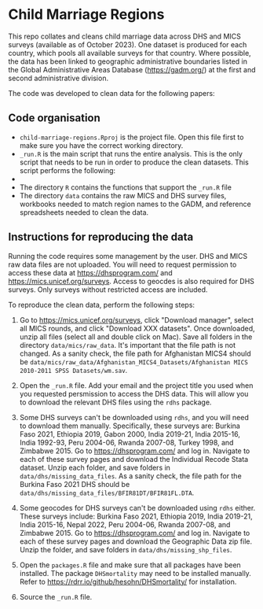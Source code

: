 # Child Marriage Regions
This repo collates and cleans child marriage data across DHS and MICS surveys (available as of October 2023). One dataset is produced for each country, which pools all available surveys for that country.
Where possible, the data has been linked to geographic administrative boundaries listed in the Global Administrative Areas Database (https://gadm.org/) at the first and second administrative division.

The code was developed to clean data for the following papers:


## Code organisation
- `child-marriage-regions.Rproj` is the project file. Open this file first to make sure you have the correct working directory.
- `_run.R` is the main script that runs the entire analysis. This is the only script that needs to be run in order to produce the clean datasets. This script performs the following:
- 
- The directory `R` contains the functions that support the `_run.R` file
- The directory `data` contains the raw MICS and DHS survey files, workbooks needed to match region names to the GADM, and reference spreadsheets needed to clean the data.


## Instructions for reproducing the data
Running the code requires some management by the user. DHS and MICS raw data files are not uploaded. You will need to request permission to access these data at https://dhsprogram.com/ and https://mics.unicef.org/surveys. 
Access to geocdes is also required for DHS surveys. Only surveys without restricted access are included.

To reproduce the clean data, perform the following steps:

1. Go to https://mics.unicef.org/surveys, click "Download manager", select all MICS rounds, and click "Download XXX datasets". Once downloaded, unzip all files (select all and double click on Mac). Save all folders in the directory `data/mics/raw_data`. It's important that the file path is not changed. As a sanity check, the file path for Afghanistan MICS4 should be `data/mics/raw_data/Afghanistan_MICS4_Datasets/Afghanistan MICS 2010-2011 SPSS Datasets/wm.sav`.

2. Open the `_run.R` file. Add your email and the project title you used when you requested persmission to access the DHS data. This will allow you to download the relevant DHS files using the `rdhs` package.

3. Some DHS surveys can't be downloaded using `rdhs`, and you will need to download them manually. Specifically, these surveys are: Burkina Faso 2021, Ethiopia 2019, Gabon 2000, India 2019-21, India 2015-16, India 1992-93, Peru 2004-06, Rwanda 2007-08, Turkey 1998, and Zimbabwe 2015. Go to https://dhsprogram.com/ and log in. Navigate to each of these survey pages and download the Individual Recode Stata dataset. Unzip each folder, and save folders in `data/dhs/missing_data_files`. As a sanity check, the file path for the Burkina Faso 2021 DHS should be `data/dhs/missing_data_files/BFIR81DT/BFIR81FL.DTA`.

4. Some geocodes for DHS surveys can't be downloaded using `rdhs` either. These surveys include: Burkina Faso 2021, Ethiopia 2019, India 2019-21, India 2015-16, Nepal 2022, Peru 2004-06, Rwanda 2007-08, and Zimbabwe 2015. Go to https://dhsprogram.com/ and log in. Navigate to each of these survey pages and download the Geographic Data zip file. Unzip the folder, and save folders in `data/dhs/missing_shp_files`.

5. Open the `packages.R` file and make sure that all packages have been installed. The package `DHSmortality` may need to be installed manually. Refer to https://rdrr.io/github/hesohn/DHSmortality/ for installation.

6. Source the `_run.R` file.
